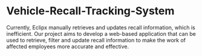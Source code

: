 # Vehicle-Recall-Tracking-System
Currently, Eclipx manually retrieves and updates recall information, which is inefficient. Our project aims to develop a web-based application that can be used to retrieve, filter and update recall information to make the work of affected employees more accurate and effective.
